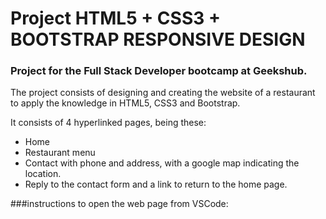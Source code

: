 # Project HTML5 + CSS3 + BOOTSTRAP RESPONSIVE DESIGN

### Project for the Full Stack Developer bootcamp at Geekshub.
The project consists of designing and creating the website of a restaurant to apply the knowledge in HTML5, CSS3 and Bootstrap.

It consists of 4 hyperlinked pages, being these:

- Home
- Restaurant menu
- Contact with phone and address, with a google map indicating the location.
- Reply to the contact form and a link to return to the home page.

###instructions to open the web page from VSCode:
